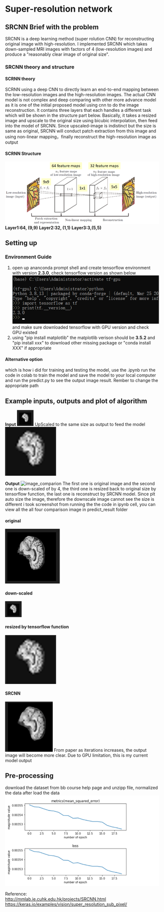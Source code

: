 # Super-resolution network

## SRCNN Brief with the problem
SRCNN is a deep learning method (super rolution CNN) for reconstructing original image with high-resolution. I implemented SRCNN which takes down-sampled MRI images with factors of 4 (low-resolution images) and produce a "reasonably clear image of original size".

### SRCNN theory and structure
####  SCRNN theory
SCRNN using a deep CNN to directly learn an end-to-end mapping between the low-resolution images and the high-resolution images. The actual CNN model is not complex and deep comparing with other more advance model as it is one of the initial proposed model using cnn to do the image reconstruction. It contains three layers that each handles a different task which will be shown in the structure part below. Basically, it takes a resized image and upscale to the original size using bicubic interpolation, then feed into the model of SRCNN. Since upscaled-image is indistinct but the size is same as original, SRCNN will conduct patch extraction from this image and using non-linear mapping，finally reconstruct the high-resolution image as output 
#### SCRNN Structure	
![SRCNN structure](SRCNN_model_structure.png)
**Layer1:64, (9,9)**
**Layer2:32, (1,1)**
**Layer3:3,(5,5)**

## Setting up
### Environment Guide
1. open up ananconda prompt shell and create tensorflow environment with version **2.3.0**, check tensorflow version as shown below
![tensorflow environment](environment.png)
and make sure downloaded tensorflow with GPU version and check GPU existed
2. using "pip install matplotlib" 
the matplotlib verison should be **3.5.2**
and "pip install xxx" to download other missing package
or "conda install XXX" if appropriate

#### Alternative option 
which is how i did for training and testing the model, use the .ipynb run the code in colab to train the model and save the model to your local computer and run the predict.py to see the output image result. 
Rember to change the appropriate path 
## Example inputs, outputs and plot of algorithm
**Input**
![down-scaled](predict_result/down-scale.png)
UpScaled to the same size as output to feed the model
![resized by tensorflow function](predict_result/upscale.png)

**Output**
![image_comparion](predict_result/result_comparison.png)
The first one is original image and the second one is down-scaled of by 4, the third one is resized back to original size by tensorflow function, the last one is reconstruct by SRCNN model. Since plt auto size the image, therefore the downscale image cannot see the size is different i took screenshot from running the the code in ipynb cell, you can view all the all four comparison image in predict_result folder

#### original
![original](predict_result/original.png)
#### down-scaled
![down-scaled](predict_result/down-scale.png)
#### resized by tensorflow function
![resized by tensorflow function](predict_result/upscale.png)
#### SRCNN 
![SRCNN](predict_result/SRCNN.png)
From paper as iterations increases, the output image will become more clear. Due to GPU limitation, this is my current model output

## Pre-processing
download the dataset from bb course help page and unzipp file, normalized the data after load the data
![loss and accuracy metric plot](plot.png)

Reference:<br>
http://mmlab.ie.cuhk.edu.hk/projects/SRCNN.html<br>
https://keras.io/examples/vision/super_resolution_sub_pixel/
